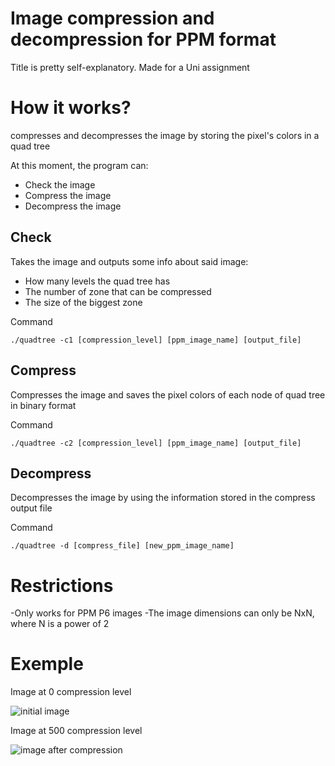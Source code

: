 # Image compression and decompression for PPM format
 Title is pretty self-explanatory. Made for a Uni assignment

# How it works?
 compresses and decompresses the image by storing the pixel's colors in a quad tree

 At this moment, the program can:
 - Check the image
 - Compress the image
 - Decompress the image

## Check
 Takes the image and outputs some info about said image:
  - How many levels the quad tree has
  - The number of zone that can be compressed
  - The size of the biggest zone

 Command
 
 `./quadtree -c1 [compression_level] [ppm_image_name] [output_file]`

## Compress
 Compresses the image and saves the pixel colors of each node of quad tree in binary format

 Command

 `./quadtree -c2 [compression_level] [ppm_image_name] [output_file]`

## Decompress
 Decompresses the image by using the information stored in the compress output file

 Command

 `./quadtree -d [compress_file] [new_ppm_image_name]`

# Restrictions
-Only works for PPM P6 images
-The image dimensions can only be NxN, where N is a power of 2

# Exemple

Image at 0 compression level

![initial image](https://i.imgur.com/pUtS0sf.png)

Image at 500 compression level

![image after compression](https://i.imgur.com/YAm1cw9.png)
